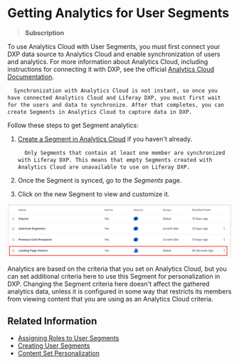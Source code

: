 # Getting Analytics for User Segments

> **Subscription**

To use Analytics Cloud with User Segments, you must first connect your DXP data source to Analytics Cloud and enable synchronization of users and analytics. For more information about Analytics Cloud, including instructions for connecting it with DXP, see the official [Analytics Cloud Documentation](https://help.liferay.com/hc/en-us/categories/360000872551).

```important::
  Synchronization with Analytics Cloud is not instant, so once you have connected Analytics Cloud and Liferay DXP, you must first wait for the users and data to synchronize. After that completes, you can create Segments in Analytics Cloud to capture data in DXP.
```

Follow these steps to get Segment analytics:

1. [Create a Segment in Analytics Cloud](https://help.liferay.com/hc/en-us/articles/360006947671-Creating-Segments) if you haven't already.

    ```note::
      Only Segments that contain at least one member are synchronized with Liferay DXP. This means that empty Segments created with Analytics Cloud are unavailable to use on Liferay DXP.
    ```

1. Once the Segment is synced, go to the *Segments* page.
1. Click on the new Segment to view and customize it.

![When you see Analytics Cloud Segments in the list of Segments, they are marked with the Analytics Cloud icon.](./getting-analytics-for-user-segments/images/01.png)

Analytics are based on the criteria that you set on Analytics Cloud, but you can set additional criteria here to use this Segment for personalization in DXP. Changing the Segment criteria here doesn't affect the gathered analytics data, unless it is configured in some way that restricts its members from viewing content that you are using as an Analytics Cloud criteria.

## Related Information

* [Assigning Roles to User Segments](../../../users-and-permissions/user-guide/roles-and-permissions/advanced-roles-and-permissions/assigning-roles-to-user-segments.md)
* [Creating User Segments](./creating-user-segments.md)
* [Content Set Personalization](../02-experience-personalization/content-set-personalization.md)
